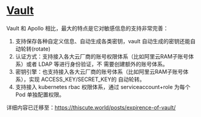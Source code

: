 # [Vault](https://github.com/hashicorp/vault)

Vault 和 Apollo 相比，最大的特点是它对敏感信息的支持非常完善：

1. 支持保存各种自定义信息、自动生成各类密钥，vault 自动生成的密钥还能自动轮转(rotate)
2. 认证方式：支持接入各大云厂商的账号权限体系（比如阿里云RAM子账号体系）或者 LDAP 等进行身份验证，不
   需要创建额外的账号体系。
3. 密钥引擎：也支持接入各大云厂商的账号体系（比如阿里云RAM子账号体系），实现 ACCESS_KEY/SECRET_KEY的
   自动轮转。
4. 支持接入 kubernetes rbac 权限体系，通过 serviceaccount+role 为每个 Pod 单独配置权限。

详细内容已迁移至：<https://thiscute.world/posts/expirence-of-vault/>
